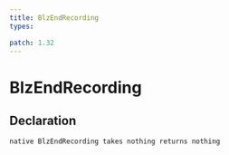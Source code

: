 ```yaml
---
title: BlzEndRecording
types:

patch: 1.32
---
```


# BlzEndRecording

## Declaration

```
native BlzEndRecording takes nothing returns nothing
```